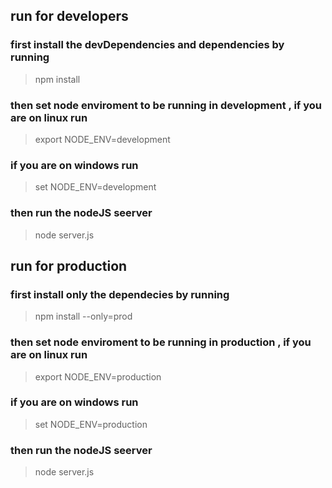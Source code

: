 ## run for developers <br/>
### first install the devDependencies and dependencies by running
> npm install
### then set node enviroment to be running in development , if you are on  linux run
> export NODE_ENV=development
### if you are on windows run
> set NODE_ENV=development
### then run the nodeJS seerver <br/>
> node server.js

## run for production

### first install only the dependecies by running
> npm install --only=prod
### then set node enviroment to be running in production , if you are on  linux run
> export NODE_ENV=production
### if you are on windows run
> set NODE_ENV=production
### then run the nodeJS seerver <br/>
> node server.js